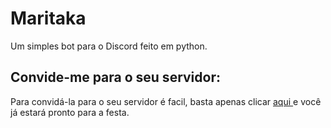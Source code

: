 # Maritaka
Um simples bot para o Discord feito em python.

## Convide-me para o seu servidor:
Para convidá-la para o seu servidor é facil, basta apenas clicar [aqui ](https://discordapp.com/oauth2/authorize?client_id=660353273659916299&permissions=537159744&scope=bot) e você já estará pronto para a festa.
